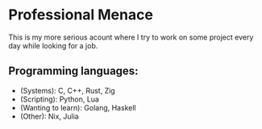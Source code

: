 # Professional Menace
This is my more serious acount where I try to work on some project every day while looking for a job.

## Programming languages:
* (Systems): C, C++, Rust, Zig
* (Scripting): Python, Lua
* (Wanting to learn): Golang, Haskell
* (Other): Nix, Julia
